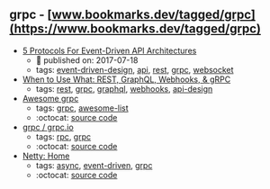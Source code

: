 grpc - [www.bookmarks.dev/tagged/grpc](https://www.bookmarks.dev/tagged/grpc)
---
* [5 Protocols For Event-Driven API Architectures](https://nordicapis.com/5-protocols-for-event-driven-api-architectures/)
    * :calendar: published on: 2017-07-18
    * tags: [event-driven-design](../tagged/event-driven-design.md), [api](../tagged/api.md), [rest](../tagged/rest.md), [grpc](../tagged/grpc.md), [websocket](../tagged/websocket.md)
* [When to Use What: REST, GraphQL, Webhooks, & gRPC](https://nordicapis.com/when-to-use-what-rest-graphql-webhooks-grpc/)
    * tags: [rest](../tagged/rest.md), [grpc](../tagged/grpc.md), [graphql](../tagged/graphql.md), [webhooks](../tagged/webhooks.md), [api-design](../tagged/api-design.md)
* [Awesome grpc](https://github.com/grpc-ecosystem/awesome-grpc#readme)
    * tags: [grpc](../tagged/grpc.md), [awesome-list](../tagged/awesome-list.md)
    * :octocat: [source code](https://github.com/grpc-ecosystem/awesome-grpc)
* [grpc / grpc.io](https://grpc.io/)
    * tags: [rpc](../tagged/rpc.md), [grpc](../tagged/grpc.md)
    * :octocat: [source code](https://github.com/grpc/)
* [Netty: Home](https://netty.io/)
    * tags: [async](../tagged/async.md), [event-driven](../tagged/event-driven.md), [grpc](../tagged/grpc.md)
    * :octocat: [source code](https://github.com/netty/netty)
